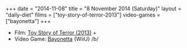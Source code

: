 +++
date = "2014-11-08"
title = "8 November 2014 (Saturday)"
layout = "daily-diet"
films = ["toy-story-of-terror-2013"]
video-games = ["bayonetta"]
+++

<ul>
<li class="entry Film">Film: <a href="/films/toy-story-of-terror-2013">Toy Story of Terror (2013)</a> +</li>
<li class="entry Video Game">Video Game: <a href="/video-games/bayonetta">Bayonetta</a> {WiiU} /b/</li>
</ul>